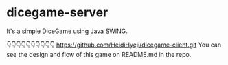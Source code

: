 # dicegame-server
It's a simple DiceGame using Java SWING.

👇👇👇👇👇👇👇👇👇👇
https://github.com/HeidiHyeji/dicegame-client.git
You can see the design and flow of this game on README.md in the repo.
